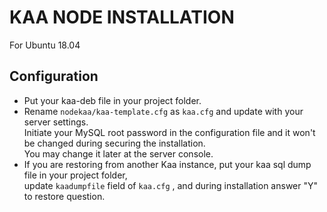 # KAA NODE INSTALLATION
For Ubuntu 18.04

## Configuration
- Put your kaa-deb file in your project folder.<BR/>
- Rename `nodekaa/kaa-template.cfg` as `kaa.cfg` and update with your server settings.<BR/>
Initiate your MySQL root password in the configuration file and it won't be changed during securing the installation.<BR/>
You may change it later at the server console.<BR/>
- If you are restoring from another Kaa instance, put your kaa sql dump file in your project folder, <BR/>
update `kaadumpfile` field of `kaa.cfg` , and during installation answer "Y" to restore question. <BR/>

